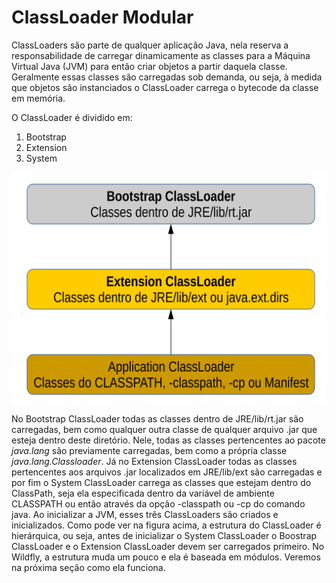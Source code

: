 # ClassLoader Modular
ClassLoaders são parte de qualquer aplicação Java, nela reserva a responsabilidade de carregar dinamicamente as classes para a Máquina Virtual Java (JVM) para então criar objetos a partir daquela classe. Geralmente essas classes são carregadas sob demanda, ou seja, à medida que objetos são instanciados o ClassLoader carrega o bytecode da classe em memória. 

O ClassLoader é dividido em:

1. Bootstrap
2. Extension
3. System

![Classloader da JRE](../images/classloader.svg)

No Bootstrap ClassLoader todas as classes dentro de JRE/lib/rt.jar são carregadas, bem como qualquer outra classe de qualquer arquivo .jar que esteja dentro deste diretório. Nele, todas as classes pertencentes ao pacote *java.lang* são previamente carregadas, bem como a própria classe *java.lang.Classloader*.
Já no Extension ClassLoader todas as classes pertencentes aos arquivos .jar localizados em JRE/lib/ext são carregadas e por fim o System ClassLoader carrega as classes que estejam dentro do ClassPath, seja ela especificada dentro da variável de ambiente CLASSPATH ou então através da opção -classpath ou -cp do comando java. Ao inicializar a JVM, esses três ClassLoaders são criados e inicializados.
Como pode ver na figura acima, a estrutura do ClassLoader é hierárquica, ou seja, antes de inicializar o System ClassLoader o Boostrap ClassLoader e o Extension ClassLoader devem ser carregados primeiro. No Wildfly, a estrutura muda um pouco e ela é baseada em módulos. Veremos na próxima seção como ela funciona.
